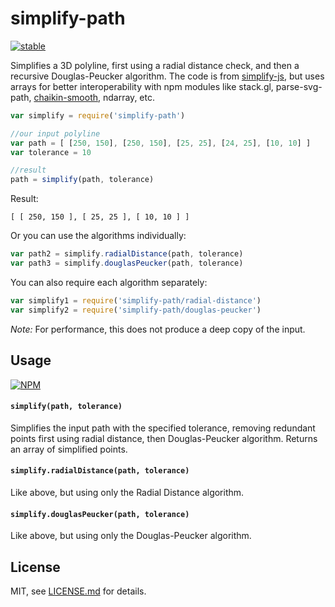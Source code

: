 # simplify-path

[![stable](http://badges.github.io/stability-badges/dist/stable.svg)](http://github.com/badges/stability-badges)

Simplifies a 3D polyline, first using a radial distance check, and then a recursive Douglas-Peucker algorithm. The code is from [simplify-js](https://github.com/mourner/simplify-js), but uses arrays for better interoperability with npm modules like stack.gl, parse-svg-path, [chaikin-smooth](https://www.npmjs.org/package/chaikin-smooth), ndarray, etc. 

```js
var simplify = require('simplify-path')

//our input polyline
var path = [ [250, 150], [250, 150], [25, 25], [24, 25], [10, 10] ]
var tolerance = 10

//result
path = simplify(path, tolerance)
```

Result: 

```
[ [ 250, 150 ], [ 25, 25 ], [ 10, 10 ] ]
```

Or you can use the algorithms individually:

```js
var path2 = simplify.radialDistance(path, tolerance)
var path3 = simplify.douglasPeucker(path, tolerance)
```

You can also require each algorithm separately:

```js
var simplify1 = require('simplify-path/radial-distance')
var simplify2 = require('simplify-path/douglas-peucker')
```

*Note:* For performance, this does not produce a deep copy of the input. 

## Usage

[![NPM](https://nodei.co/npm/simplify-path.png)](https://nodei.co/npm/simplify-path/)

#### `simplify(path, tolerance)`

Simplifies the input path with the specified tolerance, removing redundant points first using radial distance, then Douglas-Peucker algorithm. Returns an array of simplified points.

#### `simplify.radialDistance(path, tolerance)`

Like above, but using only the Radial Distance algorithm.

#### `simplify.douglasPeucker(path, tolerance)`

Like above, but using only the Douglas-Peucker algorithm.

## License

MIT, see [LICENSE.md](http://github.com/mattdesl/simplify-path/blob/master/LICENSE.md) for details.
